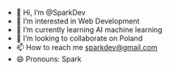 - 👋 Hi, I’m @SparkDev
- 👀 I’m interested in Web Development
- 🌱 I’m currently learning AI machine learning
- 💞️ I’m looking to collaborate on Poland
- 📫 How to reach me sparkdev@gmail.com
- 😄 Pronouns: Spark

